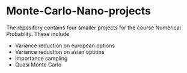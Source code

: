 # Monte-Carlo-Nano-projects
The repository contains four smaller projects for the course Numerical Probablity. These include
- Variance reduction on european options
- Variance reduction on asian options
- Importance sampling
- Quasi Monte Carlo
